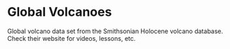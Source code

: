 # Global Volcanoes

Global volcano data set from the Smithsonian Holocene volcano database. Check their website for videos, lessons, etc.

